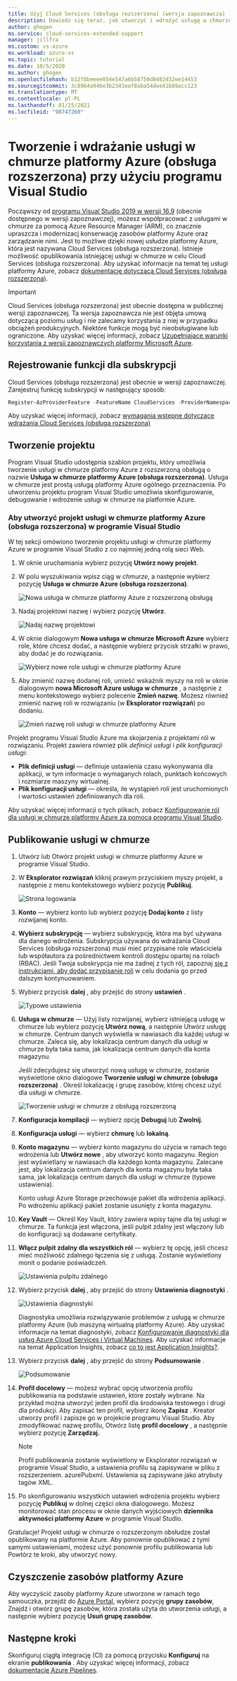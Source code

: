 ```yaml
---
title: Użyj Cloud Services (obsługa rozszerzona) (wersja zapoznawcza)
description: Dowiedz się teraz, jak utworzyć i wdrożyć usługę w chmurze platformy Azure przy użyciu Azure Resource Manager z programem Visual Studio
author: ghogen
ms.service: cloud-services-extended-support
manager: jillfra
ms.custom: vs-azure
ms.workload: azure-vs
ms.topic: tutorial
ms.date: 10/5/2020
ms.author: ghogen
ms.openlocfilehash: b12f8beeee054e547a6b58750d8482d32ee14453
ms.sourcegitcommit: 3c8964a946e3b2343eaf8aba54dee41b89acc123
ms.translationtype: MT
ms.contentlocale: pl-PL
ms.lasthandoff: 01/25/2021
ms.locfileid: "98747260"
---
```

# <a name="create-and-deploy-a-azure-cloud-service-extended-support-using-visual-studio"></a>Tworzenie i wdrażanie usługi w chmurze platformy Azure (obsługa rozszerzona) przy użyciu programu Visual Studio

Począwszy od [programu Visual Studio 2019 w wersji 16,9](https://visualstudio.microsoft.com/vs/preview/) (obecnie dostępnego w wersji zapoznawczej), możesz współpracować z usługami w chmurze za pomocą Azure Resource Manager (ARM), co znacznie upraszcza i modernizacj konserwację zasobów platformy Azure oraz zarządzanie nimi. Jest to możliwe dzięki nowej usłudze platformy Azure, która jest nazywana Cloud Services (obsługa rozszerzona). Istnieje możliwość opublikowania istniejącej usługi w chmurze w celu Cloud Services (obsługa rozszerzona). Aby uzyskać informacje na temat tej usługi platformy Azure, zobacz [dokumentację dotyczącą Cloud Services (obsługa rozszerzona)](overview.md).

> [!IMPORTANT]
> Cloud Services (obsługa rozszerzona) jest obecnie dostępna w publicznej wersji zapoznawczej.
> Ta wersja zapoznawcza nie jest objęta umową dotyczącą poziomu usług i nie zalecamy korzystania z niej w przypadku obciążeń produkcyjnych. Niektóre funkcje mogą być nieobsługiwane lub ograniczone. Aby uzyskać więcej informacji, zobacz [Uzupełniające warunki korzystania z wersji zapoznawczych platformy Microsoft Azure](https://azure.microsoft.com/support/legal/preview-supplemental-terms/).

## <a name="register-the-feature-for-your-subscription"></a>Rejestrowanie funkcji dla subskrypcji
Cloud Services (obsługa rozszerzona) jest obecnie w wersji zapoznawczej. Zarejestruj funkcję subskrypcji w następujący sposób:

```powershell
Register-AzProviderFeature -FeatureName CloudServices -ProviderNamespace Microsoft.Compute
```
Aby uzyskać więcej informacji, zobacz [wymagania wstępne dotyczące wdrażania Cloud Services (obsługa rozszerzona)](deploy-prerequisite.md)

## <a name="create-a-project"></a>Tworzenie projektu

Program Visual Studio udostępnia szablon projektu, który umożliwia tworzenie usługi w chmurze platformy Azure z rozszerzoną obsługą o nazwie **Usługa w chmurze platformy Azure (obsługa rozszerzona)**. Usługa w chmurze jest prostą usługą platformy Azure ogólnego przeznaczenia. Po utworzeniu projektu program Visual Studio umożliwia skonfigurowanie, debugowanie i wdrożenie usługi w chmurze na platformie Azure.

### <a name="to-create-an-azure-cloud-service-extended-support-project-in-visual-studio"></a>Aby utworzyć projekt usługi w chmurze platformy Azure (obsługa rozszerzona) w programie Visual Studio

W tej sekcji omówiono tworzenie projektu usługi w chmurze platformy Azure w programie Visual Studio z co najmniej jedną rolą sieci Web.

1. W oknie uruchamiania wybierz pozycję **Utwórz nowy projekt**.

1. W polu wyszukiwania wpisz ciąg w *chmurze*, a następnie wybierz pozycję **Usługa w chmurze Azure (obsługa rozszerzona)**.

   ![Nowa usługa w chmurze platformy Azure z rozszerzoną obsługą](./media/choose-project-template.png)

1. Nadaj projektowi nazwę i wybierz pozycję **Utwórz**.

   ![Nadaj nazwę projektowi](./media/configure-new-project.png)

1. W oknie dialogowym **Nowa usługa w chmurze Microsoft Azure** wybierz role, które chcesz dodać, a następnie wybierz przycisk strzałki w prawo, aby dodać je do rozwiązania.

    ![Wybierz nowe role usługi w chmurze platformy Azure](./media/choose-roles.png)

1. Aby zmienić nazwę dodanej roli, umieść wskaźnik myszy na roli w oknie dialogowym **nowa Microsoft Azure usługa w chmurze** , a następnie z menu kontekstowego wybierz polecenie **Zmień nazwę**. Możesz również zmienić nazwę roli w rozwiązaniu (w **Eksplorator rozwiązań**) po dodaniu.

    ![Zmień nazwę roli usługi w chmurze platformy Azure](./media/new-cloud-service-rename.png)

Projekt programu Visual Studio Azure ma skojarzenia z projektami ról w rozwiązaniu. Projekt zawiera również plik *definicji usługi* i *plik konfiguracji usługi*:

- **Plik definicji usługi** — definiuje ustawienia czasu wykonywania dla aplikacji, w tym informacje o wymaganych rolach, punktach końcowych i rozmiarze maszyny wirtualnej.
- **Plik konfiguracji usługi** — określa, ile wystąpień roli jest uruchomionych i wartości ustawień zdefiniowanych dla roli.

Aby uzyskać więcej informacji o tych plikach, zobacz [Konfigurowanie ról dla usługi w chmurze platformy Azure za pomocą programu Visual Studio](https://docs.microsoft.com/visualstudio/azure/vs-azure-tools-configure-roles-for-cloud-service).

## <a name="publish-a-cloud-service"></a>Publikowanie usługi w chmurze

1. Utwórz lub Otwórz projekt usługi w chmurze platformy Azure w programie Visual Studio.

1. W **Eksplorator rozwiązań** kliknij prawym przyciskiem myszy projekt, a następnie z menu kontekstowego wybierz pozycję **Publikuj**.

   ![Strona logowania](./media/publish-step-1.png)

1. **Konto** — wybierz konto lub wybierz pozycję **Dodaj konto** z listy rozwijanej konto.

1. **Wybierz subskrypcję** — wybierz subskrypcję, która ma być używana dla danego wdrożenia. Subskrypcja używana do wdrażania Cloud Services (obsługa rozszerzona) musi mieć przypisane role właściciela lub współautora za pośrednictwem kontroli dostępu opartej na rolach (RBAC). Jeśli Twoja subskrypcja nie ma żadnej z tych ról, zapoznaj [się z instrukcjami, aby dodać przypisanie roli](https://docs.microsoft.com/azure/role-based-access-control/role-assignments-steps) w celu dodania go przed dalszym kontynuowaniem.

1. Wybierz przycisk **dalej** , aby przejść do strony **ustawień** .

   ![Typowe ustawienia](./media/publish-settings.png)

1. **Usługa w chmurze** — Użyj listy rozwijanej, wybierz istniejącą usługę w chmurze lub wybierz pozycję **Utwórz nową**, a następnie Utwórz usługę w chmurze. Centrum danych wyświetla w nawiasach dla każdej usługi w chmurze. Zaleca się, aby lokalizacja centrum danych dla usługi w chmurze była taka sama, jak lokalizacja centrum danych dla konta magazynu.

   Jeśli zdecydujesz się utworzyć nową usługę w chmurze, zostanie wyświetlone okno dialogowe **Tworzenie usługi w chmurze (obsługa rozszerzona)** . Określ lokalizację i grupę zasobów, której chcesz użyć dla usługi w chmurze.

   ![Tworzenie usługi w chmurze z obsługą rozszerzoną](./media/extended-support-dialog.png)

1. **Konfiguracja kompilacji** — wybierz opcję **Debuguj** lub **Zwolnij**.

1. **Konfiguracja usługi** — wybierz **chmurę** lub **lokalną**.

1. **Konto magazynu** — wybierz konto magazynu do użycia w ramach tego wdrożenia lub **Utwórz nowe** , aby utworzyć konto magazynu. Region jest wyświetlany w nawiasach dla każdego konta magazynu. Zalecane jest, aby lokalizacja centrum danych dla konta magazynu była taka sama, jak lokalizacja centrum danych dla usługi w chmurze (typowe ustawienia).

   Konto usługi Azure Storage przechowuje pakiet dla wdrożenia aplikacji. Po wdrożeniu aplikacji pakiet zostanie usunięty z konta magazynu.

1. **Key Vault** — Określ Key Vault, który zawiera wpisy tajne dla tej usługi w chmurze. Ta funkcja jest włączona, jeśli pulpit zdalny jest włączony lub do konfiguracji są dodawane certyfikaty.

1. **Włącz pulpit zdalny dla wszystkich ról** — wybierz tę opcję, jeśli chcesz mieć możliwość zdalnego łączenia się z usługą. Zostanie wyświetlony monit o podanie poświadczeń.

   ![Ustawienia pulpitu zdalnego](./media/remote-desktop-configuration.png)

1. Wybierz przycisk **dalej** , aby przejść do strony **Ustawienia diagnostyki** .

   ![Ustawienia diagnostyki](./media/diagnostics-settings.png)

   Diagnostyka umożliwia rozwiązywanie problemów z usługą w chmurze platformy Azure (lub maszyną wirtualną platformy Azure). Aby uzyskać informacje na temat diagnostyki, zobacz [Konfigurowanie diagnostyki dla usług Azure Cloud Services i Virtual Machines](https://docs.microsoft.com/visualstudio/azure/vs-azure-tools-diagnostics-for-cloud-services-and-virtual-machines). Aby uzyskać informacje na temat Application Insights, zobacz [co to jest Application Insights?](https://docs.microsoft.com/azure/azure-monitor/app/app-insights-overview).

1. Wybierz przycisk **dalej** , aby przejść do strony **Podsumowanie** .

   ![Podsumowanie](./media/publish-summary.png)

1. **Profil docelowy** — możesz wybrać opcję utworzenia profilu publikowania na podstawie ustawień, które zostały wybrane. Na przykład można utworzyć jeden profil dla środowiska testowego i drugi dla produkcji. Aby zapisać ten profil, wybierz ikonę **Zapisz** . Kreator utworzy profil i zapisze go w projekcie programu Visual Studio. Aby zmodyfikować nazwę profilu, Otwórz listę **profil docelowy** , a następnie wybierz pozycję **Zarządzaj.**

   > [!Note]
   > Profil publikowania zostanie wyświetlony w Eksplorator rozwiązań w programie Visual Studio, a ustawienia profilu są zapisywane w pliku z rozszerzeniem. azurePubxml. Ustawienia są zapisywane jako atrybuty tagów XML.

1. Po skonfigurowaniu wszystkich ustawień wdrożenia projektu wybierz pozycję **Publikuj** w dolnej części okna dialogowego. Możesz monitorować stan procesu w oknie danych wyjściowych **dziennika aktywności platformy Azure** w programie Visual Studio.

Gratulacje! Projekt usługi w chmurze o rozszerzonym obsłudze został opublikowany na platformie Azure. Aby ponownie opublikować z tymi samymi ustawieniami, możesz użyć ponownie profilu publikowania lub Powtórz te kroki, aby utworzyć nowy.

## <a name="clean-up-azure-resources"></a>Czyszczenie zasobów platformy Azure

Aby wyczyścić zasoby platformy Azure utworzone w ramach tego samouczka, przejdź do [Azure Portal](https://portal.azure.com), wybierz pozycję **grupy zasobów**, Znajdź i otwórz grupę zasobów, która została użyta do utworzenia usługi, a następnie wybierz pozycję **Usuń grupę zasobów**.

## <a name="next-steps"></a>Następne kroki

Skonfiguruj ciągłą integrację (CI) za pomocą przycisku **Konfiguruj** na ekranie **publikowania** . Aby uzyskać więcej informacji, zobacz [dokumentację Azure Pipelines](https://docs.microsoft.com/azure/devops/pipelines).
